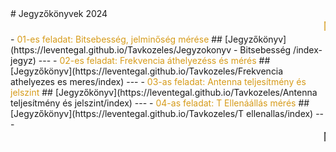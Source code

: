 <link rel="stylesheet" href="style.css">
# Jegyzőkönyvek 2024 
<marquee class="rainbow-text" behavior="scroll" direction="left" style="color: #d69b1a; font-size: 20px;">
Miskolci SZC Kandó Kálmán Informatikai Technikum / 13.E osztály.
</marquee>
- <span style="color: #d69b1a;">01-es feladat: Bitsebesség, jelminőség mérése</span>
## [Jegyzőkönyv](https://leventegal.github.io/Tavkozeles/Jegyzokonyv - Bitsebesség /index-jegyz)
---
- <span style="color: #d69b1a;">02-es feladat: Frekvencia áthelyezéss és mérés</span>
## [Jegyzőkönyv](https://leventegal.github.io/Tavkozeles/Frekvencia athelyezes es meres/index)
---
- <span style="color: #d69b1a;">03-as feladat: Antenna teljesítmény és jelszint</span>
## [Jegyzőkönyv](https://leventegal.github.io/Tavkozeles/Antenna teljesítmény és jelszint/index)
---
- <span style="color: #d69b1a;">04-as feladat: T Ellenáállás mérés</span>
## [Jegyzőkönyv](https://leventegal.github.io/Tavkozeles/T ellenallas/index)
---
<marquee class="rainbow-text" behavior="scroll" direction="left" style="rainbow: #d69b1a; font-size: 20px;">
Miskolci SZC Kandó Kálmán Informatikai Technikum / 13.E osztály.
</marquee>


